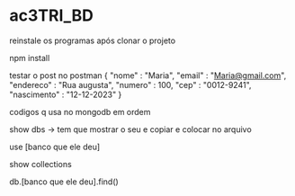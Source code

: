# ac3TRI_BD

reinstale os programas após clonar o projeto 

npm install

testar o post no postman 
{
    "nome" : "Maria",
    "email" : "Maria@gmail.com",
    "endereco" : "Rua augusta",
    "numero" : 100,
    "cep" : "0012-9241",
    "nascimento" : "12-12-2023"
}

codigos q usa no mongodb em ordem

show dbs -> tem que mostrar o seu e copiar e colocar no arquivo

use [banco que ele deu]

show collections

db.[banco que ele deu].find()

